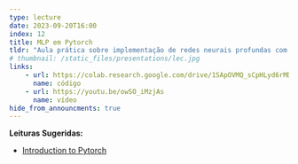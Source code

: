 ```yaml
---
type: lecture
date: 2023-09-20T16:00
index: 12
title: MLP em Pytorch
tldr: "Aula prática sobre implementação de redes neurais profundas com Pytorch."
# thumbnail: /static_files/presentations/lec.jpg
links: 
    - url: https://colab.research.google.com/drive/1SApOVMQ_sCpHLyd6rMDWaIWLYeKiLkDs?usp=sharing
      name: código
    - url: https://youtu.be/owSO_iMzjAs
      name: vídeo
hide_from_announcments: true
---
```

**Leituras Sugeridas:**
- [Introduction to Pytorch](https://pytorch.org/tutorials/beginner/introyt.html)

